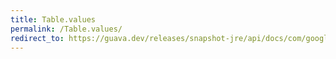 ```yaml
---
title: Table.values
permalink: /Table.values/
redirect_to: https://guava.dev/releases/snapshot-jre/api/docs/com/google/common/collect/Table.html#values--
---
```

